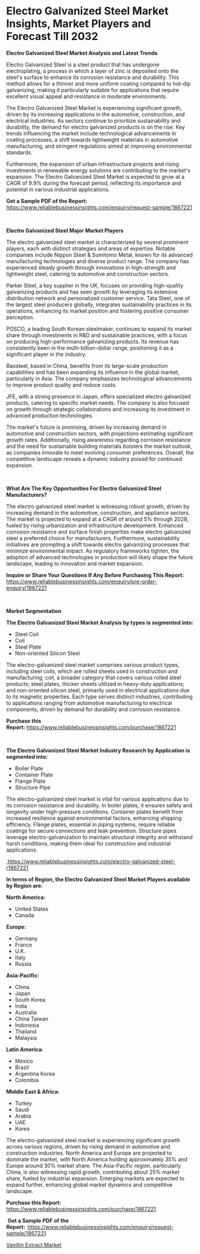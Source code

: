 <p><h1>Electro Galvanized Steel Market Insights, Market Players and Forecast Till 2032</h1></p><p><strong>Electro Galvanized Steel Market Analysis and Latest Trends</strong></p>
<p><p>Electro Galvanized Steel is a steel product that has undergone electroplating, a process in which a layer of zinc is deposited onto the steel's surface to enhance its corrosion resistance and durability. This method allows for a thinner and more uniform coating compared to hot-dip galvanizing, making it particularly suitable for applications that require excellent visual appeal and resistance in moderate environments. </p><p>The Electro Galvanized Steel Market is experiencing significant growth, driven by its increasing applications in the automotive, construction, and electrical industries. As sectors continue to prioritize sustainability and durability, the demand for electro galvanized products is on the rise. Key trends influencing the market include technological advancements in coating processes, a shift towards lightweight materials in automotive manufacturing, and stringent regulations aimed at improving environmental standards. </p><p>Furthermore, the expansion of urban infrastructure projects and rising investments in renewable energy solutions are contributing to the market's expansion. The Electro Galvanized Steel Market is expected to grow at a CAGR of 9.9% during the forecast period, reflecting its importance and potential in various industrial applications.</p></p>
<p><strong>Get a Sample PDF of the Report:&nbsp;</strong> <a href="https://www.reliablebusinessinsights.com/enquiry/request-sample/1867221?utm_campaign=2313&utm_medium=2&utm_source=Github&utm_content=ia&utm_term=01042025&utm_id=electro-galvanized-steel">https://www.reliablebusinessinsights.com/enquiry/request-sample/1867221</a></p>
<p>&nbsp;</p>
<p><strong>Electro Galvanized Steel Major Market Players</strong></p>
<p><p>The electro galvanized steel market is characterized by several prominent players, each with distinct strategies and areas of expertise. Notable companies include Nippon Steel & Sumitomo Metal, known for its advanced manufacturing technologies and diverse product range. The company has experienced steady growth through innovations in high-strength and lightweight steel, catering to automotive and construction sectors.</p><p>Parker Steel, a key supplier in the UK, focuses on providing high-quality galvanizing products and has seen growth by leveraging its extensive distribution network and personalized customer service. Tata Steel, one of the largest steel producers globally, integrates sustainability practices in its operations, enhancing its market position and fostering positive consumer perception.</p><p>POSCO, a leading South Korean steelmaker, continues to expand its market share through investments in R&D and sustainable practices, with a focus on producing high-performance galvanizing products. Its revenue has consistently been in the multi-billion-dollar range, positioning it as a significant player in the industry.</p><p>Baosteel, based in China, benefits from its large-scale production capabilities and has been expanding its influence in the global market, particularly in Asia. The company emphasizes technological advancements to improve product quality and reduce costs.</p><p>JFE, with a strong presence in Japan, offers specialized electro galvanized products, catering to specific market needs. The company is also focused on growth through strategic collaborations and increasing its investment in advanced production technologies.</p><p>The market's future is promising, driven by increasing demand in automotive and construction sectors, with projections estimating significant growth rates. Additionally, rising awareness regarding corrosion resistance and the need for sustainable building materials bolsters the market outlook, as companies innovate to meet evolving consumer preferences. Overall, the competitive landscape reveals a dynamic industry poised for continued expansion.</p></p>
<p>&nbsp;</p>
<p><strong>What Are The Key Opportunities For Electro Galvanized Steel Manufacturers?</strong></p>
<p><p>The electro galvanized steel market is witnessing robust growth, driven by increasing demand in the automotive, construction, and appliance sectors. The market is projected to expand at a CAGR of around 5% through 2028, fueled by rising urbanization and infrastructure development. Enhanced corrosion resistance and surface finish properties make electro galvanized steel a preferred choice for manufacturers. Furthermore, sustainability initiatives are prompting a shift towards electro galvanizing processes that minimize environmental impact. As regulatory frameworks tighten, the adoption of advanced technologies in production will likely shape the future landscape, leading to innovation and market expansion.</p></p>
<p><strong>Inquire or Share Your Questions If Any Before Purchasing This Report:</strong> <a href="https://www.reliablebusinessinsights.com/enquiry/pre-order-enquiry/1867221?utm_campaign=2313&utm_medium=2&utm_source=Github&utm_content=ia&utm_term=01042025&utm_id=electro-galvanized-steel">https://www.reliablebusinessinsights.com/enquiry/pre-order-enquiry/1867221</a></p>
<p>&nbsp;</p>
<p><strong>Market Segmentation</strong></p>
<p><strong>The Electro Galvanized Steel Market Analysis by types is segmented into:</strong></p>
<p><ul><li>Steel Coil</li><li>Coil</li><li>Steel Plate</li><li>Non-oriented Silicon Steel</li></ul></p>
<p><p>The electro-galvanized steel market comprises various product types, including steel coils, which are rolled sheets used in construction and manufacturing; coil, a broader category that covers various rolled steel products; steel plates, thicker sheets utilized in heavy-duty applications; and non-oriented silicon steel, primarily used in electrical applications due to its magnetic properties. Each type serves distinct industries, contributing to applications ranging from automotive manufacturing to electrical components, driven by demand for durability and corrosion resistance.</p></p>
<p><strong>Purchase this Report:&nbsp;</strong><a href="https://www.reliablebusinessinsights.com/purchase/1867221?utm_campaign=2313&utm_medium=2&utm_source=Github&utm_content=ia&utm_term=01042025&utm_id=electro-galvanized-steel">https://www.reliablebusinessinsights.com/purchase/1867221</a></p>
<p>&nbsp;</p>
<p><strong>The Electro Galvanized Steel Market Industry Research by Application is segmented into:</strong></p>
<p><ul><li>Boiler Plate</li><li>Container Plate</li><li>Flange Plate</li><li>Structure Pipe</li></ul></p>
<p><p>The electro-galvanized steel market is vital for various applications due to its corrosion resistance and durability. In boiler plates, it ensures safety and longevity under high-pressure conditions. Container plates benefit from increased resilience against environmental factors, enhancing shipping efficiency. Flange plates, essential in piping systems, require reliable coatings for secure connections and leak prevention. Structure pipes leverage electro-galvanization to maintain structural integrity and withstand harsh conditions, making them ideal for construction and industrial applications.</p></p>
<p><a href="https://www.reliablebusinessinsights.com/electro-galvanized-steel-r1867221?utm_campaign=2313&utm_medium=2&utm_source=Github&utm_content=ia&utm_term=01042025&utm_id=electro-galvanized-steel">&nbsp;https://www.reliablebusinessinsights.com/electro-galvanized-steel-r1867221</a></p>
<p><strong>In terms of Region, the Electro Galvanized Steel Market Players available by Region are:</strong></p>
<p>
    <p> <strong> North America: </strong>
        <ul>
            <li>United States</li>
            <li>Canada</li>
        </ul>
        </p> 
    <p> <strong> Europe: </strong>
        <ul>
            <li>Germany</li>
            <li>France</li>
            <li>U.K.</li>
            <li>Italy</li>
            <li>Russia</li>
        </ul>
        </p> 
    <p> <strong> Asia-Pacific: </strong>
        <ul>
            <li>China</li>
            <li>Japan</li>
            <li>South Korea</li>
            <li>India</li>
            <li>Australia</li>
            <li>China Taiwan</li>
            <li>Indonesia</li>
            <li>Thailand</li>
            <li>Malaysia</li>
        </ul>
        </p> 
    <p> <strong> Latin America: </strong>
        <ul>
            <li>Mexico</li>
            <li>Brazil</li>
            <li>Argentina Korea</li>
            <li>Colombia</li>
        </ul>
        </p> 
    <p> <strong> Middle East & Africa: </strong>
        <ul>
            <li>Turkey</li>
            <li>Saudi</li>
            <li>Arabia</li>
            <li>UAE</li>
            <li>Korea</li>
        </ul>
    </p>
    </p>
<p><p>The electro-galvanized steel market is experiencing significant growth across various regions, driven by rising demand in automotive and construction industries. North America and Europe are projected to dominate the market, with North America holding approximately 35% and Europe around 30% market share. The Asia-Pacific region, particularly China, is also witnessing rapid growth, contributing about 25% market share, fueled by industrial expansion. Emerging markets are expected to expand further, enhancing global market dynamics and competitive landscape.</p></p>
<p><strong>Purchase this Report: </strong><a href="https://www.reliablebusinessinsights.com/purchase/1867221?utm_campaign=2313&utm_medium=2&utm_source=Github&utm_content=ia&utm_term=01042025&utm_id=electro-galvanized-steel">https://www.reliablebusinessinsights.com/purchase/1867221</a></p>
<p>&nbsp;<strong>Get a Sample PDF of the Report:&nbsp;&nbsp;</strong><a href="https://www.reliablebusinessinsights.com/enquiry/request-sample/1867221?utm_campaign=2313&utm_medium=2&utm_source=Github&utm_content=ia&utm_term=01042025&utm_id=electro-galvanized-steel">https://www.reliablebusinessinsights.com/enquiry/request-sample/1867221</a></p>
<p><strong></strong></p>
<p><p><a href="https://github.com/boitafbg/Market-Research-Report-List-1/blob/main/vanillin-extract-market.md?utm_campaign=2313&utm_medium=2&utm_source=Github&utm_content=ia&utm_term=01042025&utm_id=electro-galvanized-steel">Vanillin Extract Market</a></p></p>